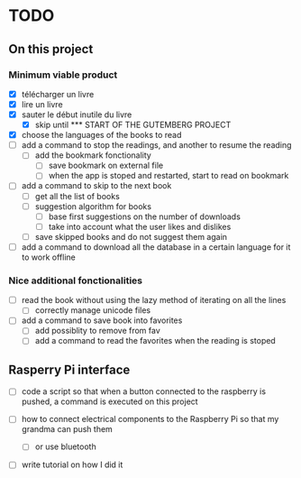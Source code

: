 # TODO

## On this project

### Minimum viable product

- [x] télécharger un livre
- [x] lire un livre
- [x] sauter le début inutile du livre
  - [x] skip until *** START OF THE GUTEMBERG PROJECT
- [x] choose the languages of the books to read
- [ ] add a command to stop the readings, and another to resume the reading
  - [ ] add the bookmark fonctionality
    - [ ] save bookmark on external file
    - [ ] when the app is stoped and restarted, start to read on bookmark
- [ ] add a command to skip to the next book
  - [ ] get all the list of books
  - [ ] suggestion algorithm for books
    - [ ] base first suggestions on the number of downloads
    - [ ] take into account what the user likes and dislikes 
  - [ ] save skipped books and do not suggest them again
- [ ] add a command to download all the database in a certain language for it to work offline

### Nice additional fonctionalities

- [ ] read the book without using the lazy method of iterating on all the lines
  - [ ] correctly manage unicode files
- [ ] add a command to save book into favorites
  - [ ] add possiblity to remove from fav
  - [ ] add a command to read the favorites when the reading is stoped

## Rasperry Pi interface

- [ ] code a script  so that when a button connected to the raspberry is pushed, a command is executed on this project
- [ ] how to connect electrical components to the Raspberry Pi so that my grandma can push them 
  - [ ] or use bluetooth
- [ ] write tutorial on how I did it

